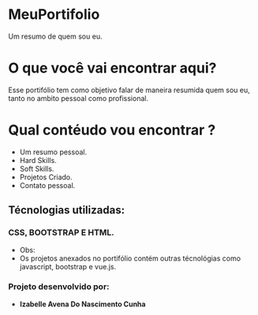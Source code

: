 # MeuPortifolio
Um resumo de quem sou eu.

# O que você vai encontrar aqui?

 Esse portifólio tem como objetivo falar de maneira resumida quem sou eu, tanto no ambito pessoal como profissional.

# Qual contéudo vou encontrar ?

* Um resumo pessoal. 
* Hard Skills.
* Soft Skills.
* Projetos Criado.
* Contato pessoal.

## Técnologias utilizadas:
### CSS, BOOTSTRAP E HTML. 

* Obs: 
* Os projetos anexados no portifólio contém outras técnológias como javascript, bootstrap e vue.js. 

### Projeto desenvolvido por:
* **Izabelle Avena Do Nascimento Cunha**
